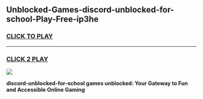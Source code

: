 
## Unblocked-Games-discord-unblocked-for-school-Play-Free-ip3he
<h3>
<a href="https://premium76.site?title=discord-unblocked-for-school&ref=21A">CLICK TO PLAY</a></h3>
<hr>

<h3>
<a href="https://premium76.site?title=discord-unblocked-for-school&ref=21A">CLICK 2 PLAY</a>
  
</h3>

<a href="https://premium76.site?title=discord-unblocked-for-school&ref=21A"><img src="https://clearcache.store/games.png"></a>


**discord-unblocked-for-school games unblocked: Your Gateway to Fun and Accessible Online Gaming**
